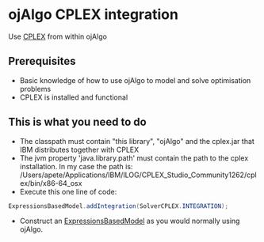 # ojAlgo CPLEX integration

Use [CPLEX](http://www-03.ibm.com/software/products/en/ibmilogcpleoptistud) from within ojAlgo

## Prerequisites

* Basic knowledge of how to use ojAlgo to model and solve optimisation problems
* CPLEX is installed and functional

## This is what you need to do

* The classpath must contain "this library", "ojAlgo" and the cplex.jar that IBM distributes together with CPLEX
* The jvm property 'java.library.path' must contain the path to the cplex installation. In my case the path is: /Users/apete/Applications/IBM/ILOG/CPLEX_Studio_Community1262/cplex/bin/x86-64_osx
* Execute this one line of code:
```java
ExpressionsBasedModel.addIntegration(SolverCPLEX.INTEGRATION);
```
* Construct an [ExpressionsBasedModel](https://github.com/optimatika/ojAlgo/wiki/The-Diet-Problem) as you would normally using ojAlgo.

